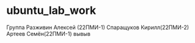 # ubuntu_lab_work
Группа
Разживин Алексей (22ПМИ-1)
Спаращуков Кирилл(22ПМИ-2)
Артеев Семён(22ПМИ-1)
вывыв

